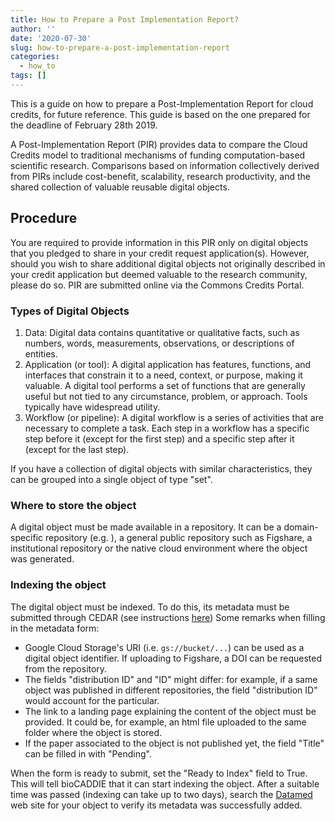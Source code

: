 ```yaml
---
title: How to Prepare a Post Implementation Report?
author: ''
date: '2020-07-30'
slug: how-to-prepare-a-post-implementation-report
categories:
  - how_to
tags: []
---
```



This is a guide on how to prepare a Post-Implementation Report for cloud credits, for future reference.
This guide is based on the one prepared for the deadline of February 28th 2019.

A Post-Implementation Report (PIR) provides data to compare the Cloud Credits model to traditional
mechanisms of funding computation-based scientific research. Comparisons based on information
collectively derived from PIRs include cost-benefit, scalability, research productivity, and the shared
collection of valuable reusable digital objects.

## Procedure
You are required to provide information in this PIR only on digital objects that you pledged to share in
your credit request application(s). However, should you wish to share additional digital objects not
originally described in your credit application but deemed valuable to the research community, please do
so. PIR are submitted online via the Commons Credits Portal.

### Types of Digital Objects
1. Data: Digital data contains quantitative or qualitative facts, such as numbers, words,
measurements, observations, or descriptions of entities. 
2. Application (or tool): A digital application has features, functions, and interfaces that
constrain it to a need, context, or purpose, making it valuable. A digital tool performs a set of
functions that are generally useful but not tied to any circumstance, problem, or approach.
Tools typically have widespread utility.
3. Workflow (or pipeline): A digital workflow is a series of activities that are necessary to
complete a task. Each step in a workflow has a specific step before it (except for the first step)
and a specific step after it (except for the last step).

If you have a collection of digital objects with similar characteristics, they can be grouped into a single object of type "set".

### Where to store the object
A digital object must be made available in a repository. It can be a domain-specific repository (e.g. ), a general public repository such as Figshare, a institutional repository or the native cloud environment where the object was generated.

### Indexing the object
The digital object must be indexed. To do this, its metadata must be submitted through CEDAR (see instructions [here](https://github.com/metadatacenter/pipelines/wiki/CEDAR-CCP-Pipeline.))
Some remarks when filling in the metadata form:
- Google Cloud Storage's URI (i.e. `gs://bucket/...`) can be used as a digital object identifier. If uploading to Figshare, a DOI can be requested from the repository.
- The fields "distribution ID" and "ID" might differ: for example, if a same object was published in different repositories, the field "distribution ID" would account for the particular.
- The link to a landing page explaining the content of the object must be provided. It could be, for example, an html file uploaded to the same folder where the object is stored.
- If the paper associated to the object is not published yet, the field "Title" can be filled in with "Pending".

When the form is ready to submit, set the "Ready to Index" field to True. This will tell bioCADDIE that it can start indexing the object.
After a suitable time was passed (indexing can take up to two days), search the [Datamed](https://datamed.org/) web site for your object to verify its metadata was successfully added.

